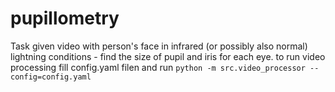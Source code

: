 # pupillometry
Task given video with person's face in infrared (or possibly also normal) lightning conditions - find the size of pupil and iris for each eye.
to run video processing fill config.yaml filen and run `python -m src.video_processor --config=config.yaml`
